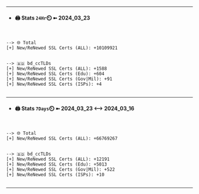 

---
- #### 🖨️ **Stats** `24Hr`⏲️ ➼ 2024_03_23
```console


--> 🌐 Total
[+] New/ReNewed SSL Certs (ALL): +10109921


--> 🇧🇩 bd_ccTLDs
[+] New/ReNewed SSL Certs (ALL): +1588
[+] New/ReNewed SSL Certs (Edu): +604
[+] New/ReNewed SSL Certs (Gov|Mil): +91
[+] New/ReNewed SSL Certs (ISPs): +4


```

---
- #### 🖨️ **Stats** `7Days`⏲️ ➼ 2024_03_23 <--> 2024_03_16
```console


--> 🌐 Total
[+] New/ReNewed SSL Certs (ALL): +66769267


--> 🇧🇩 bd_ccTLDs
[+] New/ReNewed SSL Certs (ALL): +12191
[+] New/ReNewed SSL Certs (Edu): +5013
[+] New/ReNewed SSL Certs (Gov|Mil): +522
[+] New/ReNewed SSL Certs (ISPs): +10


```

---

